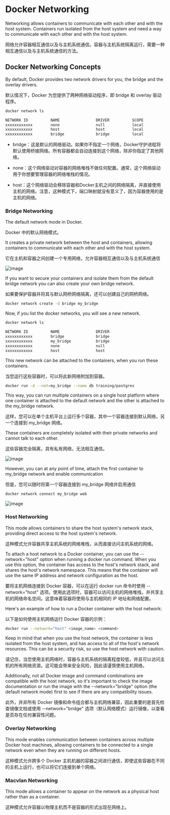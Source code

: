 # Docker Networking

Networking allows containers to communicate with each other and with the host system. Containers run isolated from the host system
and need a way to communicate with each other and with the host system.

网络允许容器相互通信以及与主机系统通信。容器与主机系统隔离运行，需要一种相互通信以及与主机系统通信的方法。

## Docker Networking Concepts

By default, Docker provides two network drivers for you, the bridge and the overlay drivers.

默认情况下，Docker 为您提供了两种网络驱动程序，即 bridge 和 overlay 驱动程序。

```sh
docker network ls
```

```sh
NETWORK ID          NAME                DRIVER          SCOPE
xxxxxxxxxxxx        none                null            local
xxxxxxxxxxxx        host                host            local
xxxxxxxxxxxx        bridge              bridge          local
```

- bridge：这是默认的网络驱动。如果你不指定一个网络，Docker守护进程将默认使用桥接网络。所有容器都会自动连接到这个网络，除非你指定了其他网络。

- none：这个网络驱动对容器的网络堆栈不做任何配置。通常，这个网络驱动用于你想要管理容器的网络堆栈的情况。

- host：这个网络驱动会移除容器和Docker主机之间的网络隔离，并直接使用主机的网络。注意，这种模式下，端口映射就没有意义了，因为容器使用的是主机的网络。

### Bridge Networking

The default network mode in Docker.

Docker 中的默认网络模式。

It creates a private network between the host and containers, allowing containers to communicate with each other and with the host system.

它在主机和容器之间创建一个专用网络，允许容器相互通信以及与主机系统通信

![image](https://user-images.githubusercontent.com/43399466/217745543-f40e5614-ac34-4b78-85a9-91b24512388d.png)

If you want to secure your containers and isolate them from the default bridge network you can also create your own bridge network.

如果要保护容器并将其与默认网桥网络隔离，还可以创建自己的网桥网络。

```sh
docker network create -d bridge my_bridge
```

Now, if you list the docker networks, you will see a new network.

```sh
docker network ls

NETWORK ID          NAME                DRIVER
xxxxxxxxxxxx        bridge              bridge
xxxxxxxxxxxx        my_bridge           bridge
xxxxxxxxxxxx        none                null
xxxxxxxxxxxx        host                host
```

This new network can be attached to the containers, when you run these containers.

当您运行这些容器时，可以将此新网络附加到容器。

```sh
docker run -d --net=my_bridge --name db training/postgres
```

This way, you can run multiple containers on a single host platform where one container is attached to the default network and the other is attached to the my_bridge network.

这样，您可以在单个主机平台上运行多个容器，其中一个容器连接到默认网络，另一个连接到 my_bridge 网络。

These containers are completely isolated with their private networks and cannot talk to each other.

这些容器完全隔离，具有私有网络，无法相互通信。

![image](https://user-images.githubusercontent.com/43399466/217748680-8beefd0a-8181-4752-a098-a905ebed5d2a.png)

However, you can at any point of time, attach the first container to my_bridge network and enable communication

但是，您可以随时将第一个容器连接到 my_bridge 网络并启用通信

```sh
docker network connect my_bridge web
```

![image](https://user-images.githubusercontent.com/43399466/217748726-7bb347d0-3736-4f89-bdff-31d240b15150.png)

### Host Networking

This mode allows containers to share the host system's network stack, providing direct access to the host system's network.

这种模式允许容器共享主机系统的网络堆栈，从而直接访问主机系统的网络。

To attach a host network to a Docker container, you can use the --network="host" option when running a docker run command. When you use this option, the container has access to the host's network stack, and shares the host's network namespace. This means that the container will use the same IP address and network configuration as the host.

要将主机网络连接到 Docker 容器，可以在运行 docker run 命令时使用 --network="host" 选项。使用此选项时，容器可以访问主机的网络堆栈，并共享主机的网络命名空间。这意味着容器将使用与主机相同的 IP 地址和网络配置。

Here's an example of how to run a Docker container with the host network:

以下是如何使用主机网络运行 Docker 容器的示例：

```sh
docker run --network="host" <image_name> <command>
```

Keep in mind that when you use the host network, the container is less isolated from the host system, and has access to all of the host's network resources. This can be a security risk, so use the host network with caution.

请记住，当您使用主机网络时，容器与主机系统的隔离程度较低，并且可以访问主机的所有网络资源。这可能会带来安全风险，因此请谨慎使用主机网络。

Additionally, not all Docker image and command combinations are compatible with the host network, so it's important to check the image documentation or run the image with the --network="bridge" option (the default network mode) first to see if there are any compatibility issues.

此外，并非所有 Docker 镜像和命令组合都与主机网络兼容，因此重要的是首先检查镜像文档或使用 --network="bridge" 选项（默认网络模式）运行镜像，以查看是否存在任何兼容性问题。

### Overlay Networking

This mode enables communication between containers across multiple Docker host machines, allowing containers to be connected to a single network even when they are running on different hosts.

这种模式允许跨多个 Docker 主机机器的容器之间进行通信，即使这些容器在不同的主机上运行，也可以将它们连接到单个网络。

### Macvlan Networking

This mode allows a container to appear on the network as a physical host rather than as a container.

这种模式允许容器以物理主机而不是容器的形式出现在网络上。
